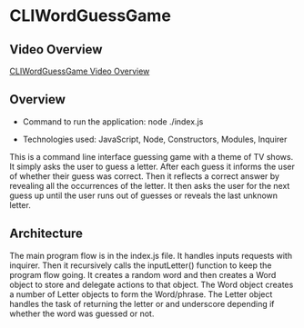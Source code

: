 # CLIWordGuessGame

## Video Overview

[CLIWordGuessGame Video Overview](https://youtu.be/Y6eawXJBjWI)


## Overview

* Command to run the application: node ./index.js

* Technologies used: JavaScript, Node, Constructors, Modules, Inquirer

This is a command line interface guessing game with a theme of TV shows. It simply asks the user to guess a letter. After each guess it informs the user of whether their guess was correct. Then it reflects a correct answer by revealing all the occurrences of the letter. It then asks the user for the next guess up until the user runs out of guesses or reveals the last unknown letter.

## Architecture

The main program flow is in the index.js file. It handles inputs requests with inquirer. Then it recursively calls the inputLetter() function to keep the program flow going. It creates a random word and then creates a Word object to store and delegate actions to that object. The Word object creates a number of Letter objects to form the Word/phrase. The Letter object handles the task of returning the letter or and underscore depending if whether the word was guessed or not.
